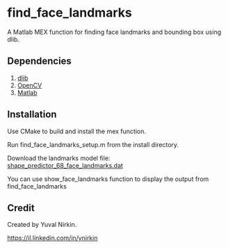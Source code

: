 # find_face_landmarks
A Matlab MEX function for finding face landmarks and bounding box using dlib.

## Dependencies
1. [dlib](http://dlib.net/)
2. [OpenCV](http://opencv.org/)
3. [Matlab](https://en.ids-imaging.com/download-ueye-win32.html)

## Installation
Use CMake to build and install the mex function.

Run find_face_landmarks_setup.m from the install directory.

Download the landmarks model file: [shape_predictor_68_face_landmarks.dat](http://dlib.net/files/shape_predictor_68_face_landmarks.dat.bz2)

You can use show_face_landmarks function to display the output from find_face_landmarks

## Credit
Created by Yuval Nirkin.

https://il.linkedin.com/in/ynirkin
